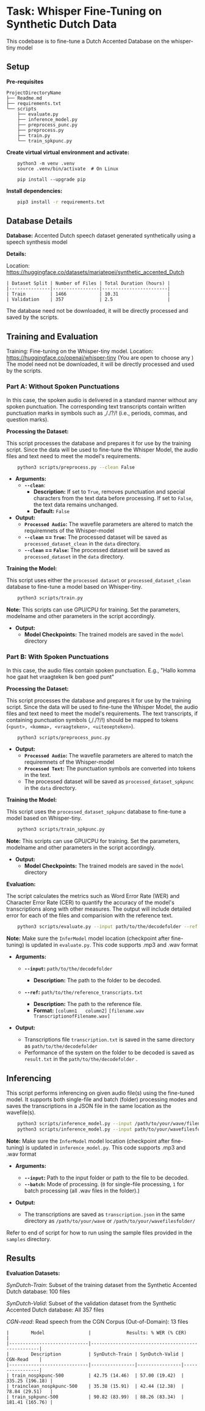 # Task: Whisper Fine-Tuning on Synthetic Dutch Data

This codebase is to fine-tune a Dutch Accented Database on the whisper-tiny model

## Setup
**Pre-requisites**

```
ProjectDirectoryName
├── Readme.md
├── requirements.txt
└── scripts
    ├── evaluate.py
    ├── inference_model.py
    ├── preprocess_punc.py
    ├── preprocess.py
    ├── train.py
    └── train_spkpunc.py
```

**Create virtual virtual environment and activate:**

```	
	python3 -m venv .venv
	source .venv/bin/activate  # On Linux
	
	pip install --upgrade pip
```

**Install dependencies:**

```sh
	pip3 install -r requirements.txt
```

## Database Details

**Database:** Accented Dutch speech dataset generated synthetically using a speech synthesis model

**Details:**

Location: https://huggingface.co/datasets/mariatepei/synthetic_accented_Dutch

```
| Dataset Split | Number of Files | Total Duration (hours) |
|---------------|-----------------|------------------------|
| Train         | 1466            | 10.31                  |
| Validation    | 357             | 2.5                    |
```
The database need not be downloaded, it will be directly processed and saved by the scripts.

## Training and Evaluation
Training: Fine-tuning on the Whisper-tiny model.
Location: https://huggingface.co/openai/whisper-tiny
(You are open to choose any )
The model need not be downloaded, it will be directly processed and used by the scripts.

### Part A: Without Spoken Punctuations
In this case, the spoken audio is delivered in a standard manner without any spoken punctuation. The corresponding text transcripts contain written punctuation marks in symbols such as ,/./?/! (i.e., periods, commas, and question marks).

**Processing the Dataset:**

This script processes the database and prepares it for use by the training script. 
Since the data will be used to fine-tune the Whisper Model, the audio files and text need to meet the model's requirements.

```sh
	python3 scripts/preprocess.py --clean False 
```

- **Arguments:**
  - **`--clean`**:
    - **Description:** If set to `True`, removes punctuation and special characters from the text data before processing. If set to `False`, the text data remains unchanged.
    - **Default:** `False`
- **Output:**
    - **`Processed Audio`:** The wavefile parameters are altered to match the requiremnets of the Whisper-model
    - **`--clean` == `True`:** The processed dataset will be saved as `processed_dataset_clean` in the `data` directory.
    - **`--clean` == `False`:** The processed dataset will be saved as `processed_dataset` in the `data` directory.


**Training the Model:** 

This script uses either the `processed dataset` or `processed_dataset_clean` database to fine-tune a model based on Whisper-tiny.

```sh
	python3 scripts/train.py 
```
**Note:** This scripts can use GPU/CPU for training. Set the parameters, modelname and other parameters in the script accordingly.

- **Output:**
    - **Model Checkpoints:** The trained models are saved in the `model` directory
    
### Part B: With Spoken Punctuations
In this case, the audio files contain spoken punctuation. E.g., "Hallo komma hoe gaat het vraagteken Ik ben goed punt"


**Processing the Dataset:**

This script processes the database and prepares it for use by the training script. 
Since the data will be used to fine-tune the Whisper Model, the audio files and text need to meet the model's requirements. The text transcripts, if containing punctuation symbols (,/./?/!) should be mapped to tokens (`<punt>, <komma>, <vraagteken>, <uiteoepteken>`).

```bash
    python3 scripts/preprocess_punc.py 
```

- **Output:**
    - **`Processed Audio`:** The wavefile parameters are altered to match the requiremnets of the Whisper-model
    - **`Processed Text`:** The punctuation symbols are converted into tokens in the text.
    - The processed dataset will be saved as `processed_dataset_spkpunc` in the `data` directory.

**Training the Model:**

This script uses the `processed_dataset_spkpunc` database to fine-tune a model based on Whisper-tiny.

```sh
    python3 scripts/train_spkpunc.py 
```
**Note:** This scripts can use GPU/CPU for training. Set the parameters, modelname and other parameters in the script accordingly.

- **Output:**
    - **Model Checkpoints:** The trained models are saved in the `model` directory
    
**Evaluation:**

The script calculates the metrics such as Word Error Rate (WER) and Character Error Rate (CER) to quantify the accuracy of the model's transcriptions along with other measures. The output will include detailed error for each of the files and comparision with the reference text.

```sh
    python3 scripts/evaluate.py --input path/to/the/decodefolder --ref reference_transcripts.txt
```
**Note:** Make sure the `InferModel` model location (checkpoint after fine-tuning) is updated in `evaluate.py`. This code supports .mp3 and .wav format

- **Arguments:**
  - **`--input`:** `path/to/the/decodefolder`
    - **Description:** The path to the folder to be decoded.
  
  - **`--ref`:** `path/to/the/reference_transcripts.txt`
    - **Description:** The path to the reference file.
    - **Format:** 	`[column1	column2]`
    			`[filename.wav TranscriptionofFilename.wav]`
  
- **Output:**
  - Transcriptions file `transcription.txt` is saved in the same directory as `path/to/the/decodefolder` 
  - Performance of the system on the folder to be decoded is saved as `result.txt` in the `path/to/the/decodefolder` .
 

## Inferencing
This script performs inferencing on given audio file(s) using the fine-tuned model. It supports both single-file and batch (folder) processing modes and saves the transcriptions in a JSON file in the same location as the wavefile(s). 

```sh
    python3 scripts/inference_model.py --input /path/to/your/wave/filename.wav --batch 0
    python3 scripts/inference_model.py --input path/to/your/wavefilesfolder/ --batch 1
```
**Note:** Make sure the `InferModel` model location (checkpoint after fine-tuning) is updated in `inference_model.py`. This code supports .mp3 and .wav format

- **Arguments:** 
  - **`--input`:** Path to the input folder or path to the file to be decoded.
  - **`--batch`:** Mode of processing. (`0` for single-file processing, `1` for batch processing (all .wav files in the folder).)

- **Output:**
  - The transcriptions are saved as `transcription.json` in the same directory as `/path/to/your/wave` or `/path/to/your/wavefilesfolder/` 
  
Refer to end of script for how to run using the sample files provided in the `samples` directory.
 
## Results
**Evaluation Datasets:**

_SynDutch-Train_: Subset of the training dataset from the Synthetic Accented Dutch database: 100 files

_SynDutch-Valid_: Subset of the validation dataset from the Synthetic Accented Dutch database: All 357 files

_CGN-read_: Read speech from the CGN Corpus (Out-of-Domain): 13 files


```
|        Model                |             Results: % WER (% CER)                |
|-----------------------------|---------------------------------------------------|
|        Description          | SynDutch-Train | SynDutch-Valid |     CGN-Read    |
|-----------------------------|----------------|----------------|-----------------|
| train_nospkpunc-500         | 42.75 (14.46)  | 57.00 (19.42)  | 335.25 (196.18) |
| trainclean_nospkpunc-500    | 35.38 (15.91)  | 42.44 (12.38)  | 78.84 (29.51)   |
| train_spkpunc-500           | 90.82 (83.99)  | 88.26 (83.34)  | 181.41 (165.76) |

```

